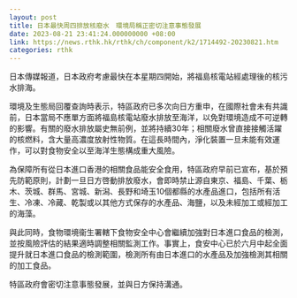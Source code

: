 ```yaml
---
layout: post
title: 日本最快周四排放核廢水　環境局稱正密切注意事態發展
date: 2023-08-21 23:41:24.000000000 +08:00
link: https://news.rthk.hk/rthk/ch/component/k2/1714492-20230821.htm
categories: rthk
---
```


日本傳媒報道，日本政府考慮最快在本星期四開始，將福島核電站經處理後的核污水排海。

環境及生態局回覆查詢時表示，特區政府已多次向日方重申，在國際社會未有共識前，日本當局不應單方面將福島核電站廢水排放至海洋，以免對環境造成不可逆轉的影響。有關的廢水排放屬史無前例，並將持續30年；相關廢水曾直接接觸活躍的核燃料，含大量高濃度放射性物質。在這長時間內，淨化裝置一旦未能有效運作，可以對食物安全以至海洋生態構成重大風險。

為保障所有從日本進口香港的相關食品能安全食用，特區政府早前已宣布，基於預先防範原則，計劃一旦日方啓動排放廢水，會即時禁止源自東京、福島、千葉、栃木、茨城、群馬、宮城、新潟、長野和埼玉10個都縣的水產品進口，包括所有活生、冷凍、冷藏、乾製或以其他方式保存的水產品、海鹽，以及未經加工或經加工的海藻。

與此同時，食物環境衞生署轄下食物安全中心會繼續加強對日本進口食品的檢測，並按風險評估的結果適時調整相關監測工作。事實上，食安中心已於六月中起全面提升就日本進口食品的檢測範圍，檢測所有由日本進口的水產品及加強檢測其相關的加工食品。

特區政府會密切注意事態發展，並與日方保持溝通。
